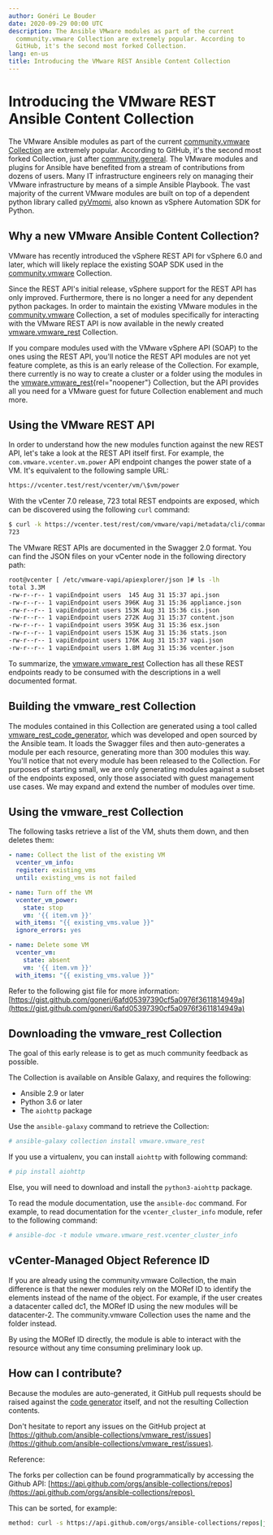 ```yaml
---
author: Gonéri Le Bouder
date: 2020-09-29 00:00 UTC
description: The Ansible VMware modules as part of the current
  community.vmware Collection are extremely popular. According to
  GitHub, it's the second most forked Collection.
lang: en-us
title: Introducing the VMware REST Ansible Content Collection
---
```


# Introducing the VMware REST Ansible Content Collection

The VMware Ansible modules as part of the current [community.vmware Collection](https://galaxy.ansible.com/community/vmware)
are extremely popular. According to GitHub, it's the second most forked Collection, just after
[community.general](https://galaxy.ansible.com/community/general).
The VMware modules and plugins for Ansible have benefited from a stream
of contributions from dozens of users. Many IT infrastructure engineers
rely on managing their VMware infrastructure by means of a simple
Ansible Playbook. The vast majority of the current VMware modules are
built on top of a dependent python library called
[pyVmomi](https://github.com/vmware/pyvmomi),
also known as vSphere Automation SDK for Python.

## Why a new VMware Ansible Content Collection?

VMware has recently introduced the vSphere REST API for vSphere 6.0 and
later, which will likely replace the existing SOAP SDK used in the
[community.vmware](https://galaxy.ansible.com/community/vmware)
Collection.

Since the REST API's initial release, vSphere support for the REST API
has only improved. Furthermore, there is no longer a need for any
dependent python packages. In order to maintain the existing VMware
modules in the
[community.vmware](https://galaxy.ansible.com/community/vmware)
Collection, a set of modules specifically for interacting with the
VMware REST API is now available in the newly created
[vmware.vmware_rest](https://galaxy.ansible.com/vmware/vmware_rest)
Collection.

If you compare modules used with the VMware vSphere API (SOAP) to the
ones using the REST API, you'll notice the REST API modules are not yet
feature complete, as this is an early release of the Collection. For
example, there currently is no way to create a cluster or a folder using
the modules in the
[vmware.vmware_rest](https://galaxy.ansible.com/vmware/vmware_rest){rel="noopener"}
Collection, but the API provides all you need for a VMware guest for
future Collection enablement and much more.

## Using the VMware REST API

In order to understand how the new modules function against the new REST API, let's take a look at the REST API itself first.
For example, the `com.vmware.vcenter.vm.power` API endpoint changes the power state of a VM.
It's equivalent to the following sample URL:

```bash
https://vcenter.test/rest/vcenter/vm/\$vm/power
```

With the vCenter 7.0 release, 723 total REST endpoints are exposed,
which can be discovered using the following `curl` command:

```bash
$ curl -k https://vcenter.test/rest/com/vmware/vapi/metadata/cli/command|jq -r ".[][].path"|uniq|wc -l
723
```

The VMware REST APIs are documented in the Swagger 2.0 format. You can
find the JSON files on your vCenter node in the following directory
path:

```bash
root@vcenter [ /etc/vmware-vapi/apiexplorer/json ]# ls -lh
total 3.3M
-rw-r--r-- 1 vapiEndpoint users  145 Aug 31 15:37 api.json
-rw-r--r-- 1 vapiEndpoint users 396K Aug 31 15:36 appliance.json
-rw-r--r-- 1 vapiEndpoint users 153K Aug 31 15:36 cis.json
-rw-r--r-- 1 vapiEndpoint users 272K Aug 31 15:37 content.json
-rw-r--r-- 1 vapiEndpoint users 395K Aug 31 15:36 esx.json
-rw-r--r-- 1 vapiEndpoint users 153K Aug 31 15:36 stats.json
-rw-r--r-- 1 vapiEndpoint users 176K Aug 31 15:37 vapi.json
-rw-r--r-- 1 vapiEndpoint users 1.8M Aug 31 15:36 vcenter.json
```

To summarize, the
[vmware.vmware_rest](https://galaxy.ansible.com/vmware/vmware_rest)
Collection has all these REST endpoints ready to be consumed with the
descriptions in a well documented format.

## Building the vmware_rest Collection

The modules contained in this Collection are generated using a tool
called 
[vmware_rest_code_generator](https://github.com/ansible-collections/vmware_rest_code_generator),
which was developed and open sourced by the Ansible team. It loads the
Swagger files and then auto-generates a module per each resource,
generating more than 300 modules this way. You'll notice that not every
module has been released to the Collection. For purposes of starting
small, we are only generating modules against a subset of the endpoints
exposed, only those associated with guest management use cases. We may
expand and extend the number of modules over time.


## Using the vmware_rest Collection

The following tasks retrieve a list of the VM, shuts them down, and then deletes them:

```yaml
- name: Collect the list of the existing VM
  vcenter_vm_info:
  register: existing_vms
  until: existing_vms is not failed

- name: Turn off the VM
  vcenter_vm_power:
    state: stop
    vm: '{{ item.vm }}'
  with_items: "{{ existing_vms.value }}"
  ignore_errors: yes

- name: Delete some VM
  vcenter_vm:
    state: absent
    vm: '{{ item.vm }}'
  with_items: "{{ existing_vms.value }}"
```

Refer to the following gist file for more information:
[https://gist.github.com/goneri/6afd05397390cf5a0976f3611814949a](https://gist.github.com/goneri/6afd05397390cf5a0976f3611814949a)


## Downloading the vmware_rest Collection

The goal of this early release is to get as much community feedback as
possible.

The Collection is available on Ansible Galaxy, and requires the
following:

-   Ansible 2.9 or later 
-   Python 3.6 or later
-   The `aiohttp` package

Use the `ansible-galaxy` command to retrieve the Collection:

```bash
# ansible-galaxy collection install vmware.vmware_rest
```

If you use a virtualenv, you can install `aiohttp` with following command:

```bash
# pip install aiohttp
```

Else, you will need to download and install the `python3-aiohttp` package.

To read the module documentation, use the `ansible-doc` command.
For example, to read documentation for the `vcenter_cluster_info` module, refer to the following command:

```bash
# ansible-doc -t module vmware.vmware_rest.vcenter_cluster_info
```

## vCenter-Managed Object Reference ID

If you are already using the community.vmware Collection, the main
difference is that the newer modules rely on the MORef ID to identify
the elements instead of the name of the object. For example, if the user
creates a datacenter called dc1, the MORef ID using the new modules will
be datacenter-2. The community.vmware Collection uses the name and the
folder instead.

By using the MORef ID directly, the module is able to interact with the
resource without any time consuming preliminary look up.

## How can I contribute?

Because the modules are auto-generated, it GitHub pull requests should
be raised against the [code generator](https://github.com/ansible-collections/vmware_rest_code_generator)
itself, and not the resulting Collection contents.

Don't hesitate to report any issues on the GitHub project at
[https://github.com/ansible-collections/vmware_rest/issues](https://github.com/ansible-collections/vmware_rest/issues).


Reference:

The forks per collection can be found programmatically by accessing the Github API:
[https://api.github.com/orgs/ansible-collections/repos](https://api.github.com/orgs/ansible-collections/repos) 

This can be sorted, for example:

```bash
method: curl -s https://api.github.com/orgs/ansible-collections/repos|jq -r -c --sort-keys '.|sort_by(.forks)|reverse|.[]|[.name, .forks]'
```
